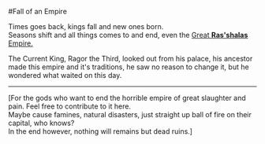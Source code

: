 #Fall of an Empire

Times goes back, kings fall and new ones born.  
Seasons shift and all things comes to and end, even the [Great **Ras'shalas** Empire.](https://www.reddit.com/r/GodhoodWB/comments/fpv868/endless_pantheon_turn_2/flnix1j/)

The Current King, Ragor the Third, looked out from his palace, his ancestor made this empire and it's traditions, he saw no reason to change it, but he wondered what waited on this day.

----

[For the gods who want to end the horrible empire of great slaughter and pain. Feel free to contribute to it here.  
Maybe cause famines, natural disasters, just straight up ball of fire on their capital, who knows?  
In the end however, nothing will remains but dead ruins.]